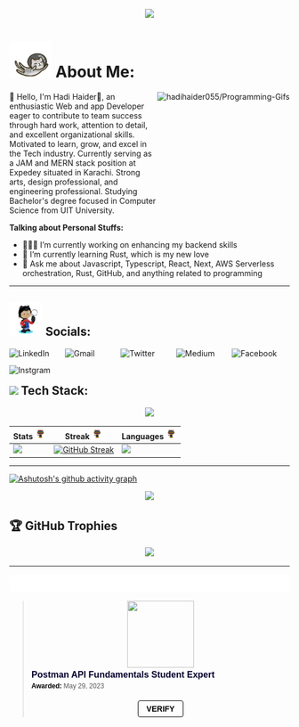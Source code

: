   <!-- <img align="center" src=".github/workflows/bg.gif"  height=350px width=100%> -->

<p align="center">
  <img src="https://capsule-render.vercel.app/api?type=waving&color=gradient&text=Hi%20Hadi%20Haider%20Here%F0%9F%99%8B%E2%80%8D%E2%99%82%EF%B8%8F%F0%9F%A4%8D&fontSize=40&height=140&width=100%&section=header"/>
</p>

<!-- <div align='center'>
<p align="center"> 
   Visitor count:

   <img src="https://profile-counter.glitch.me/hadihaider055/count.svg" align="center"/>
 </p></div> -->

# <img src='.github/workflows/flyingcat.gif' height=65/> About Me:

<img align='right' src='https://programming-gifs.cyclic.app' height="250" alt='hadihaider055/Programming-Gifs'>

<p style="max-width: 490px;">👋 Hello, I'm Hadi Haider🤍, an enthusiastic Web and app Developer eager to contribute to team success through hard work, attention to detail, and excellent organizational skills. Motivated to learn, grow, and excel in the Tech industry.
  Currently serving as a JAM and MERN stack position at Expedey situated in Karachi. Strong arts, design professional, and engineering professional. Studying Bachelor's degree focused in Computer Science from UIT University.</p>

**Talking about Personal Stuffs:**

- 👨🏽‍🌱 I’m currently working on enhancing my backend skills
- 🔭 I’m currently learning Rust, which is my new love
- 💬 Ask me about Javascript, Typescript, React, Next, AWS Serverless orchestration, Rust, GitHub, and anything related to programming

---

## <img src='.github/workflows/tech.gif' height=60/> Socials:

<div>
<a href="https://www.linkedin.com/in/hadihaider055" target="__blank"><img align="left" alt="LinkedIn" height="30px" width="100px" src="https://img.shields.io/badge/Linkedin-0A66C2?style=for-the-badge&logo=Linkedin&logoColor=white" /></a>
<a href="mailto:haiderhadi055@gmail.com" target="__blank"><img align="left" alt="Gmail" height="30px" width="100px" src="https://img.shields.io/badge/Gmail-EA4335?style=for-the-badge&logo=Gmail&logoColor=white" /></a>
<a href="https://twitter.com/hadihaider15" target="__blank"><img align="left" src="https://img.shields.io/badge/Twitter-1DA1F2?style=for-the-badge&logo=twitter&logoColor=white" alt="Twitter" height="30px" width="100px" /></a>
<a href="https://hadi-haider.medium.com/" target="__blank"><img align="left" src="https://img.shields.io/badge/Medium-000000?style=for-the-badge&logo=Medium&logoColor=white" alt="Medium" height="30px" width="100px" /></a>
<a href="https://facebook.com/hadihaider055" target="__blank"><img align="left" src="https://img.shields.io/badge/Facebook-1877F2?style=for-the-badge&logo=facebook&logoColor=white" alt="Facebook" height="30px" width="100px" /></a>
<a href="https://www.instagram.com/hadi_.haider/" target="__blank"><img align="left" src="https://img.shields.io/badge/Instagram-E4405F?style=for-the-badge&logo=instagram&logoColor=white" alt="Instgram" height="30px" width="100px" /></a>
</div>

<br />
<br />

## <img src='https://media.giphy.com/media/QTfX9Ejfra3ZmNxh6B/giphy.gif' height=40/> Tech Stack:

<div align='center'>
<img src="https://skillicons.dev/icons?i=javascript,typescript,react,next,gatsby,html,css,git,postman,mongodb,nodejs,express,rust,graphql,solidity,aws,sass,redux,firebase,figma" />
</div>

| Stats <img src='.github/workflows/cartoon1.gif' height=20/>                                                                                   | Streak <img src='.github/workflows/cartoon1.gif' height=20/>                                                                                                                                       | Languages <img src='.github/workflows/cartoon1.gif' height=20/>                                                                                            |
| --------------------------------------------------------------------------------------------------------------------------------------------- | -------------------------------------------------------------------------------------------------------------------------------------------------------------------------------------------------- | ---------------------------------------------------------------------------------------------------------------------------------------------------------- |
| [![](http://github-profile-summary-cards.vercel.app/api/cards/stats?username=hadihaider055&theme=gruvbox)](https://github.com/hadihaider055/) | [![GitHub Streak](https://streak-stats.demolab.com?user=hadihaider055&theme=gruvbox&hide_border=true&border_radius=32&date_format=j%20M%5B%20Y%5D&ring=888888)](https://github.com/hadihaider055/) | [![](http://github-profile-summary-cards.vercel.app/api/cards/repos-per-language?username=hadihaider055&theme=gruvbox)](https://github.com/hadihaider055/) |

---

[![Ashutosh's github activity graph](https://github-readme-activity-graph.vercel.app/graph?username=hadihaider055&theme=merko&point=24292e&area=true&radius=16)](https://github.com/ashutosh00710/github-readme-activity-graph)

<div align='center'>
<img src='https://quotes-github-readme.vercel.app/api?type=horizontal&theme=gruvbox' /></div>

## 🏆 GitHub Trophies

<div align='center'>
<img src='https://github-profile-trophy.vercel.app/?username=hadihaider055&theme=gruvbox&no-frame=true&no-bg=true&margin-w=4' width=75%/>
<div>

---

<img src='.github/workflows/thanks.svg'/>

 <blockquote class="badgr-badge" style="font-family: Helvetica, Roboto, &quot;Segoe UI&quot;, Calibri, sans-serif;"><a href="https://api.badgr.io/public/assertions/hAVCE9b7TM-ZncdHK4Ci3g?identity__email=haiderhadi055@gmail.com"><img width="120px" height="120px" src="https://api.badgr.io/public/assertions/hAVCE9b7TM-ZncdHK4Ci3g/image"></a><p class="badgr-badge-name" style="hyphens: auto; overflow-wrap: break-word; word-wrap: break-word; margin: 0; font-size: 16px; font-weight: 600; font-style: normal; font-stretch: normal; line-height: 1.25; letter-spacing: normal; text-align: left; color: #05012c;">Postman API Fundamentals Student Expert</p><p class="badgr-badge-date" style="margin: 0; font-size: 12px; font-style: normal; font-stretch: normal; line-height: 1.67; letter-spacing: normal; text-align: left; color: #555555;"><strong style="font-size: 12px; font-weight: bold; font-style: normal; font-stretch: normal; line-height: 1.67; letter-spacing: normal; text-align: left; color: #000;">Awarded: </strong>May 29, 2023</p><p style="margin: 16px 0; padding: 0;"><a class="badgr-badge-verify" target="_blank" href="https://badgecheck.io?url=https%3A%2F%2Fapi.badgr.io%2Fpublic%2Fassertions%2FhAVCE9b7TM-ZncdHK4Ci3g%3Fidentity__email%3Dhaiderhadi055gmail.com&amp;identity__email=haiderhadi055@gmail.com" style="box-sizing: content-box; display: flex; align-items: center; justify-content: center; margin: 0; font-size:14px; font-weight: bold; width: 48px; height: 16px; border-radius: 4px; border: solid 1px black; text-decoration: none; padding: 6px 16px; margin: 16px 0; color: black;">VERIFY</a></p></blockquote>
 
 
<!-- [![@hadihaider055's Holopin board](https://holopin.me/hadihaider055)](https://holopin.io/@hadihaider055) -->
